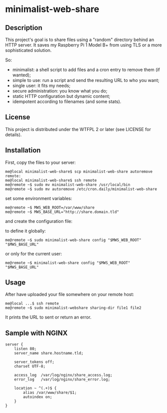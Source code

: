 # minimalist-web-share

## Description

This project's goal is to share files using a "random" directory behind an HTTP server. It saves my Raspberry Pi 1 Model B+ from using TLS or a more sophisticated solution.

So:
* minimalist: a shell script to add files and a cron entry to remove them (if wanted);
* simple to use: run a script and send the resulting URL to who you want;
* single user: it fits my needs;
* secure administration: you know what you do;
* static HTTP configuration but dynamic content;
* idempotent according to filenames (and some stats).

## License

This project is distributed under the WTFPL 2 or later (see LICENSE for details).

## Installation

First, copy the files to your server:

```shell
me@local minimalist-web-share$ scp minimalist-web-share autoremove remote:
me@local minimalist-web-share$ ssh remote
me@remote ~$ sudo mv minimalist-web-share /usr/local/bin
me@remote ~$ sudo mv autoremove /etc/cron.daily/minimalist-web-share
```

set some environment variables:

```shell
me@remote ~$ MWS_WEB_ROOT=/var/www/share
me@remote ~$ MWS_BASE_URL="http://share.domain.tld"
```

and create the configuration file:

to define it globally:

```shell
me@remote ~$ sudo minimalist-web-share config "$MWS_WEB_ROOT" "$MWS_BASE_URL"
```

or only for the current user:

```shell
me@remote ~$ minimalist-web-share config "$MWS_WEB_ROOT" "$MWS_BASE_URL"
```

## Usage

After have uploaded your file somewhere on your remote host:

```shell
me@local ...$ ssh remote
me@remote ~$ sudo minimalist-webshare sharing-dir file1 file2
```

It prints the URL to sent or return an error.

## Sample with NGINX

```
server {
    listen 80;
    server_name share.hostname.tld;

    server_tokens off;
    charset UTF-8;

    access_log  /var/log/nginx/share_access.log;
    error_log   /var/log/nginx/share_error.log;

    location ~ ^(.+)$ {
        alias /var/www/share/$1;
        autoindex on;
    }
}
```

